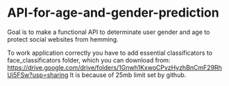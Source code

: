 # API-for-age-and-gender-prediction
Goal is to make a functional API to determinate user gender and age to protect social websites from hemming.


To work application correctly you have to add essential classificators to face_classificators folder, which you can download from: 
https://drive.google.com/drive/folders/1Gnwh1KxwoCPvzHyzhBnCmF29RhUi5FSw?usp=sharing 
It is because of 25mb limit set by github.
